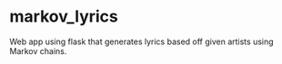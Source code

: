 # markov_lyrics
Web app using flask that generates lyrics based off given artists using Markov chains.

